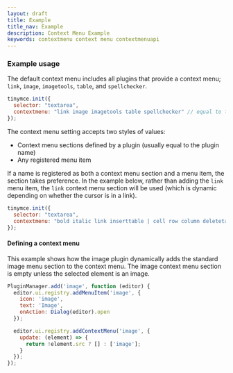 ```yaml
---
layout: draft
title: Example
title_nav: Example
description: Context Menu Example
keywords: contextmenu context menu contextmenuapi
---
```


### Example usage

The default context menu includes all plugins that provide a context menu; `link`, `image`, `imagetools`, `table`, and `spellchecker`.

```js
tinymce.init({
  selector: "textarea",
  contextmenu: "link image imagetools table spellchecker" // equal to the default
});
```

The context menu setting accepts two styles of values:
* Context menu sections defined by a plugin (usually equal to the plugin name)
* Any registered menu item

If a name is registered as both a context menu section and a menu item, the section takes preference. In the example below, rather than adding the `link` menu item, the `link` context menu section will be used (which is dynamic depending on whether the cursor is in a link).

```js
tinymce.init({
  selector: "textarea",
  contextmenu: "bold italic link inserttable | cell row column deletetable"
});
```

#### Defining a context menu

This example shows how the image plugin dynamically adds the standard image menu section to the context menu. The image context menu section is empty unless the selected element is an image.

```js
PluginManager.add('image', function (editor) {
  editor.ui.registry.addMenuItem('image', {
    icon: 'image',
    text: 'Image',
    onAction: Dialog(editor).open
  });

  editor.ui.registry.addContextMenu('image', {
    update: (element) => {
      return !element.src ? [] : ['image'];
    }
  });
});
```